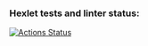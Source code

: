 ### Hexlet tests and linter status:
[![Actions Status](https://github.com/rmanzman/frontend-project-46/workflows/hexlet-check/badge.svg)](https://github.com/rmanzman/frontend-project-46/actions)